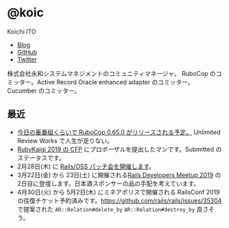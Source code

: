 # @koic

Koichi ITO

- [Blog](http://koic.hatenablog.com/)
- [GitHub](https://github.com/koic)
- [Twitter](https://twitter.com/koic)

株式会社永和システムマネジメントのコミュニティマネージャ。
RuboCop のコミッター。Active Record Oracle enhanced adapter のコミッター。Cucumber のコミッター。

## 最近

- [今日の裏番組くらいで RuboCop 0.65.0 がリリースされる予定。](http://koic.hatenablog.com/entry/rubocop-0-65-0-changelog-blueprint) Unlimited Review Works で人生が足りない。
- [RubyKaigi 2019 の CFP](https://cfp.rubykaigi.org/events/2019) にプロポーザルを提出したマンです。Submitted のステータスです。
- 2月28日(木) に [Rails/OSS パッチ会を開催します](http://blog.agile.esm.co.jp/entry/rails-oss-patch-meetup-20190228)。
- 3月22日(金) から 23日(土) に開催される[Rails Developers Meetup 2019](https://railsdm.github.io/) の2日目に登壇します。日本酒スポンサーの品の手配を考えています。
- 4月30日(火) から 5月2日(木) にミネアポリスで開催される RailsConf 2019 の往復チケット予約済みです。https://github.com/rails/rails/issues/35304 で提案された `AR::Relation#delete_by` `AR::Relation#destroy_by` 良さそう。
